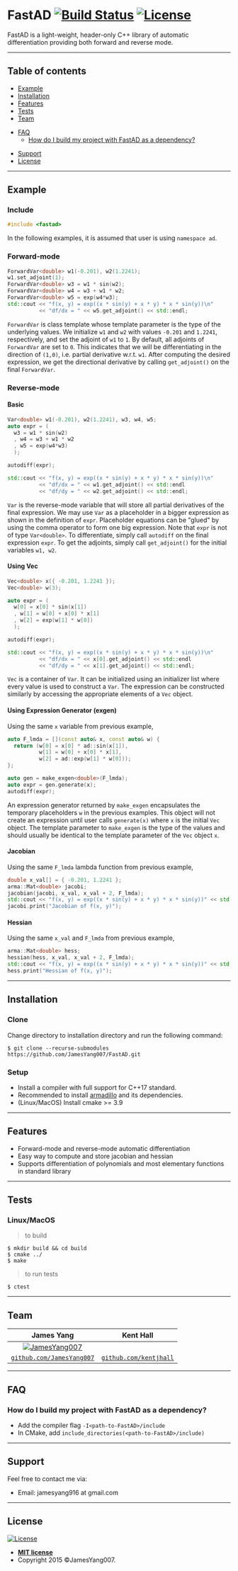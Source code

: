 # FastAD [![Build Status](https://travis-ci.org/JamesYang007/FastAD.svg?branch=master)](https://travis-ci.org/JamesYang007/FastAD) [![License](http://img.shields.io/:license-mit-blue.svg?style=flat-square)](http://badges.mit-license.org)

FastAD is a light-weight, header-only C++ library of automatic differentiation providing both forward and reverse mode.

---

## Table of contents
* [Example](#example)
* [Installation](#installation)
* [Features](#features)
* [Tests](#tests)
* [Team](#team)
- [FAQ](#faq)
  - [How do I build my project with FastAD as a dependency?](#how-do-i-build-my-project-with-fastad-as-a-dependency)
* [Support](#support)
* [License](#license)

---

## Example

### Include
```cpp
#include <fastad>
```
In the following examples, it is assumed that user is using `namespace ad`.

### Forward-mode
```cpp
ForwardVar<double> w1(-0.201), w2(1.2241);
w1.set_adjoint(1);
ForwardVar<double> w3 = w1 * sin(w2);
ForwardVar<double> w4 = w3 + w1 * w2;
ForwardVar<double> w5 = exp(w4*w3);
std::cout << "f(x, y) = exp((x * sin(y) + x * y) * x * sin(y))\n"
          << "df/dx = " << w5.get_adjoint() << std::endl;
```

`ForwardVar` is class template whose template parameter is the type of the underlying values.
We initialize `w1` and `w2` with values `-0.201` and `1.2241`, respectively, and set the adjoint of `w1` to `1`.
By default, all adjoints of `ForwardVar` are set to `0`.
This indicates that we will be differentiating in the direction of `(1,0)`, i.e. partial derivative w.r.t. `w1`.
After computing the desired expression, we get the directional derivative by calling `get_adjoint()` on the final `ForwardVar`.

### Reverse-mode

#### Basic
```cpp
Var<double> w1(-0.201), w2(1.2241), w3, w4, w5;
auto expr = (
  w3 = w1 * sin(w2)
  , w4 = w3 + w1 * w2
  , w5 = exp(w4*w3)
  );

autodiff(expr);

std::cout << "f(x, y) = exp((x * sin(y) + x * y) * x * sin(y))\n"
          << "df/dx = " << w1.get_adjoint() << std::endl
          << "df/dy = " << w2.get_adjoint() << std::endl;
```

`Var` is the reverse-mode variable that will store all partial derivatives of the final expression.
We may use `Var` as a placeholder in a bigger expression as shown in the definition of `expr`.
Placeholder equations can be "glued" by using the comma operator to form one big expression.
Note that `expr` is not of type `Var<double>`.
To differentiate, simply call `autodiff` on the final expression `expr`.
To get the adjoints, simply call `get_adjoint()` for the initial variables `w1, w2`.

#### Using Vec
```cpp
Vec<double> x({ -0.201, 1.2241 });
Vec<double> w(3);

auto expr = (
  w[0] = x[0] * sin(x[1])
  , w[1] = w[0] + x[0] * x[1]
  , w[2] = exp(w[1] * w[0])
  );

autodiff(expr);

std::cout << "f(x, y) = exp((x * sin(y) + x * y) * x * sin(y))\n"
          << "df/dx = " << x[0].get_adjoint() << std::endl
          << "df/dy = " << x[1].get_adjoint() << std::endl;
```

`Vec` is a container of `Var`.
It can be initialized using an initializer list where every value is used to construct a `Var`.
The expression can be constructed similarly by accessing the appropriate elements of a `Vec` object.

#### Using Expression Generator (exgen)
Using the same `x` variable from previous example,
```cpp
auto F_lmda = [](const auto& x, const auto& w) {
  return (w[0] = x[0] * ad::sin(x[1]),
          w[1] = w[0] + x[0] * x[1],
          w[2] = ad::exp(w[1] * w[0]));
};

auto gen = make_exgen<double>(F_lmda);
auto expr = gen.generate(x);
autodiff(expr);
```

An expression generator returned by `make_exgen` encapsulates the temporary placeholders `w` in the previous examples.
This object will not create an expression until user calls `generate(x)` where `x` is the initial `Vec` object.
The template parameter to `make_exgen` is the type of the values and should usually be identical to the template parameter of the `Vec` object `x`.

#### Jacobian
Using the same `F_lmda` lambda function from previous example,
```cpp
double x_val[] = { -0.201, 1.2241 };
arma::Mat<double> jacobi;	
jacobian(jacobi, x_val, x_val + 2, F_lmda);
std::cout << "f(x, y) = exp((x * sin(y) + x * y) * x * sin(y))" << std::endl;
jacobi.print("Jacobian of f(x, y)");
```

#### Hessian
Using the same `x_val` and `F_lmda` from previous example,
```cpp
arma::Mat<double> hess;
hessian(hess, x_val, x_val + 2, F_lmda);
std::cout << "f(x, y) = exp((x * sin(y) + x * y) * x * sin(y))" << std::endl;
hess.print("Hessian of f(x, y)");
```

---

## Installation

### Clone
Change directory to installation directory and run the following command:
```shell
$ git clone --recurse-submodules https://github.com/JamesYang007/FastAD.git 
```

### Setup
* Install a compiler with full support for C++17 standard.
* Recommended to install [armadillo](http://arma.sourceforge.net/download.html) and its dependencies.
* (Linux/MacOS) Install cmake >= 3.9

---

## Features
* Forward-mode and reverse-mode automatic differentiation
* Easy way to compute and store jacobian and hessian
* Supports differentiation of polynomials and most elementary functions in standard library

---

## Tests

### Linux/MacOS
> to build
```shell
$ mkdir build && cd build
$ cmake ../
$ make
```

> to run tests
```shell
$ ctest
```

---

## Team

| **James Yang** | **Kent Hall** |
| :---: | :---: |
| [![JamesYang007](https://avatars3.githubusercontent.com/u/5008832?s=100&v=4)](https://github.com/JamesYang007) | [](https://github.com/kentjhall) |
| <a href="http://github.com/JamesYang007" target="_blank">`github.com/JamesYang007`</a> | <a href="http://github.com/kentjhall" target="_blank">`github.com/kentjhall`</a> |

---

## FAQ

### How do I build my project with FastAD as a dependency?
- Add the compiler flag `-I<path-to-FastAD>/include`
- In CMake, add `include_directories(<path-to-FastAD>/include)`

---

## Support
Feel free to contact me via:
* Email: jamesyang916 at gmail.com

---

## License

[![License](http://img.shields.io/:license-mit-blue.svg?style=flat-square)](http://badges.mit-license.org)

- **[MIT license](http://opensource.org/licenses/mit-license.php)**
- Copyright 2015 ©JamesYang007.
